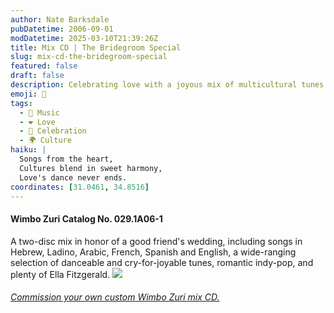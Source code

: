 ```yaml
---
author: Nate Barksdale
pubDatetime: 2006-09-01
modDatetime: 2025-03-10T21:39:26Z
title: Mix CD | The Bridegroom Special
slug: mix-cd-the-bridegroom-special
featured: false
draft: false
description: Celebrating love with a joyous mix of multicultural tunes for a wedding celebration.
emoji: 💍
tags:
  - 🎵 Music
  - ❤️ Love
  - 🎉 Celebration
  - 🌍 Culture
haiku: |
  Songs from the heart,  
  Cultures blend in sweet harmony,  
  Love's dance never ends.
coordinates: [31.0461, 34.8516]
---
```


#### Wimbo Zuri Catalog No. 029.1A06-1

A two-disc mix in honor of a good friend's wedding, including songs in Hebrew, Ladino, Arabic, French, Spanish and English, a wide-ranging selection of danceable and cry-for-joyable tunes, romantic indy-pop, and plenty of Ella Fitzgerald. [![](@assets/images/bridegroom_530.jpg)](@assets/images/bridegroom_530.jpg)

###### [Commission your own custom Wimbo Zuri mix CD.](https://www.natebarksdale.com/)
